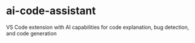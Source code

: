 # ai-code-assistant
VS Code extension with AI capabilities for code explanation, bug detection, and code generation
